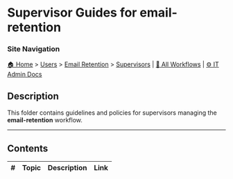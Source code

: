 # Supervisor Guides for email-retention

### Site Navigation
[🏠 Home](../../../README.md) > [Users](../../README.md) > [Email Retention](../README.md) > [Supervisors](README.md) | [📂 All Workflows](../../../users/users.md) | [⚙ IT Admin Docs](../../../it-admins/README.md)

## Description
This folder contains guidelines and policies for supervisors managing the **email-retention** workflow.

---

## Contents

| **#** | **Topic** | **Description** | **Link** |
|---|---|---|---|